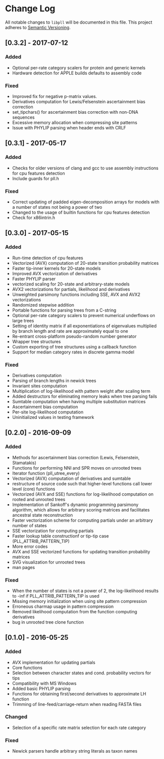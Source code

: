 # Change Log
All notable changes to `libpll` will be documented in this file.
This project adheres to [Semantic Versioning](http://semver.org/).

## [0.3.2] - 2017-07-12
### Added
 - Optional per-rate category scalers for protein and generic kernels
 - Hardware detection for APPLE builds defaults to assembly code
### Fixed
 - Improved fix for negative p-matrix values.
 - Derivatives computation for Lewis/Felsenstein ascertainment bias correction
 - set_tipchars() for ascertainment bias correction with non-DNA sequences
 - Excessive memory allocation when compressing site patterns
 - Issue with PHYLIP parsing when header ends with CRLF

## [0.3.1] - 2017-05-17
### Added
 - Checks for older versions of clang and gcc to use assembly instructions
   for cpu features detection
 - Include guards for pll.h
### Fixed
 - Correct updating of padded eigen-decomposition arrays for models with a
   number of states not being a power of two
 - Changed to the usage of builtin functions for cpu features detection
 - Check for x86intrin.h

## [0.3.0] - 2017-05-15
### Added
 - Run-time detection of cpu features
 - Vectorized (AVX) computation of 20-state transition probability matrices
 - Faster tip-inner kernels for 20-state models
 - Improved AVX vectorization of derivatives
 - Faster PHYLIP parser
 - vectorized scaling for 20-state and arbitrary-state models
 - AVX2 vectorizations for partials, likelihood and derivatives
 - Unweighted parsimony functions including SSE, AVX and AVX2 vectorizations
 - Randomized stepwise addition
 - Portable functions for parsing trees from a C-string
 - Optional per-rate category scalers to prevent numerical underflows on large
   trees
 - Setting of identity matrix if all exponentiations of eigenvalues multiplied
   by branch length and rate are approximately equal to one
 - Re-entrant cross-platform pseudo-random number generator
 - Wrapper tree structures
 - Custom exporting of tree structures using a callback function
 - Support for median category rates in discrete gamma model
 
### Fixed
 - Derivatives computation
 - Parsing of branch lengths in newick trees
 - Invariant sites computation
 - Multiplication of log-likelihood with pattern weight after scaling term
 - Added destructors for eliminating memory leaks when tree parsing fails
 - Sumtable computation when having multiple substitution matrices
 - Ascertainment bias computation
 - Per-site log-likelihood computation
 - Uninitialized values in testing framework



## [0.2.0] - 2016-09-09
### Added
 - Methods for ascertainment bias correction (Lewis, Felsenstein, Stamatakis)
 - Functions for performing NNI and SPR moves on unrooted trees
 - Iterator function (pll_utree_every)
 - Vectorized (AVX) computation of derivatives and sumtable
 - restructure of source code such that higher-level functions call lower level
   (core) functions
 - Vectorized (AVX and SSE) functions for log-likelihood computation on rooted
   and unrooted trees
 - Implementation of Sankoff's dynamic programming parsimony algorithm, which
   allows for arbitrary scoring matrices and facilitates ancestral state
   reconstruction
 - Faster vectorization scheme for computing partials under an arbitrary number
   of states
 - SSE vectorization for computing partials
 - Faster lookup table constructionf or tip-tip case (PLL_ATTRIB_PATTERN_TIP)
 - More error codes
 - AVX and SSE vectorized functions for updating transition probability matrices
 - SVG visualization for unrooted trees
 - man pages

### Fixed
 - When the number of states is not a power of 2, the log-likelihood results to
   -inf if PLL_ATTRIB_PATTERN_TIP is used
 - Missing memory initialization when using site pattern compression
 - Erroneous charmap usage in pattern compression
 - Removed likelihood computation from the function computing derivatives
 - bug in unrooted tree clone function

## [0.1.0] - 2016-05-25
### Added
 - AVX implementation for updating partials
 - Core functions
 - Selection between character states and cond. probability vectors for tips
 - Compatibility with MS Windows
 - Added basic PHYLIP parsing
 - Functions for obtaining first/second derivatives to approximate LH function
 - Trimming of line-feed/carriage-return when reading FASTA files

### Changed
 - Selection of a specific rate matrix selection for each rate category

### Fixed
 - Newick parsers handle arbitrary string literals as taxon names
